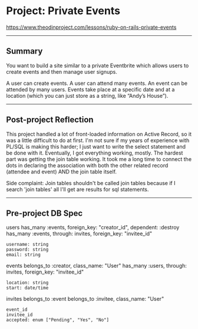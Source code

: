 # Project: Private Events

https://www.theodinproject.com/lessons/ruby-on-rails-private-events

---

## Summary 

You want to build a site similar to a private Eventbrite which allows users to create events and then manage user signups.

A user can create events. A user can attend many events. An event can be attended by many users. Events take place at a specific date and at a location (which you can just store as a string, like “Andy’s House”).

---

## Post-project Reflection

This project handled a lot of front-loaded information on Active Record, so it was a little difficult to do at first. I'm not sure if my years of experience with PL/SQL is making this harder; I just want to write the select statement and be done with it. Eventually, I got everything working, mostly. The hardest part was getting the join table working. It took me a long time to connect the dots in declaring the association with both the other related record (attendee and event) AND the join table itself.

Side complaint: Join tables shouldn't be called join tables because if I search 'join tables' all I'll get are results for sql statements.

---

## Pre-project DB Spec

users
    has_many :events, foreign_key: "creator_id", dependent: :destroy
    has_many :events, through: invites, foreign_key: "invitee_id"

    username: string
    password: string
    email: string
    
events
    belongs_to :creator, class_name: "User"
    has_many :users, through: invites, foreign_key: "invitee_id"

    location: string
    start: date/time

invites
    belongs_to :event
    belongs_to :invitee, class_name: "User"

    event_id
    invitee_id
    accepted: enum ["Pending", "Yes", "No"]